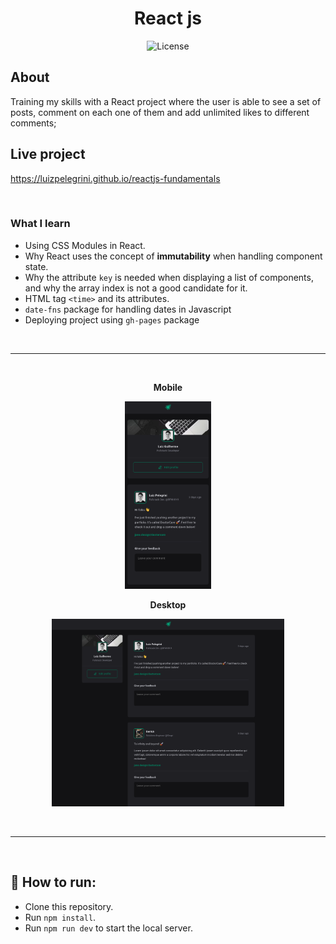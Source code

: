 <h1 align="center">React js</h1>

<p align="center">
  <img alt="License" src="https://img.shields.io/static/v1?label=license&message=MIT&color=8257E5&labelColor=000000">
</p>


## About
Training my skills with a React project where the user is able to see a set of posts, comment on each one of them and add unlimited likes to different comments;


## Live project
<a href="https://luizpelegrini.github.io/reactjs-fundamentals/" target="_blank">https://luizpelegrini.github.io/reactjs-fundamentals</a>

<br />

### What I learn
* Using CSS Modules in React.
* Why React uses the concept of <b>immutability</b> when handling component state.
* Why the attribute `key` is needed when displaying a list of components, and why the array index is not a good candidate for it.
* HTML tag `<time>` and its attributes.
* `date-fns` package for handling dates in Javascript
* Deploying project using `gh-pages` package

<br />

---

<br />

<p align="center">
    <b>Mobile</b>
</p>
<p align="center">
  <img src="./screenshots/screenshot_mobile.png" height="300"/>
</p>

<p align="center">
    <b>Desktop</b>
</p>
<p align="center">
    <img src="./screenshots/screenshot_desktop.png" height="300"/>
</p>

<br />

---

<br />

## 🚀 How to run:

- Clone this repository.
- Run `npm install`.
- Run `npm run dev` to start the local server.